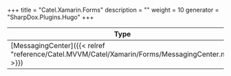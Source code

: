 

+++
title = "Catel.Xamarin.Forms" 
description = ""
weight = 10
generator = "SharpDox.Plugins.Hugo"
+++

Type|Description
---|---
[MessagingCenter]({{&lt; relref "reference/Catel.MVVM/Catel/Xamarin/Forms/MessagingCenter.md" &gt;}})| 

